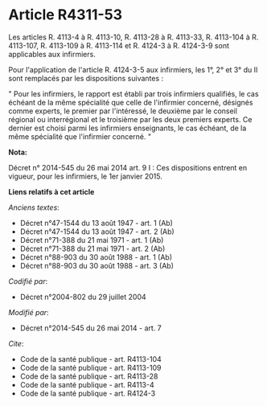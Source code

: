# Article R4311-53

Les articles R. 4113-4 à R. 4113-10, R. 4113-28 à R. 4113-33, R. 4113-104 à R. 4113-107, R. 4113-109 à R. 4113-114 et R.
4124-3 à R. 4124-3-9 sont applicables aux infirmiers. 

Pour l'application de l'article R. 4124-3-5 aux infirmiers, les 1°, 2° et 3° du II sont remplacés par les dispositions
suivantes : 

" Pour les infirmiers, le rapport est établi par trois infirmiers qualifiés, le cas échéant de la même spécialité que celle
de l'infirmier concerné, désignés comme experts, le premier par l'intéressé, le deuxième par le conseil régional ou
interrégional et le troisième par les deux premiers experts. Ce dernier est choisi parmi les infirmiers enseignants, le cas
échéant, de la même spécialité que l'infirmier concerné. "

**Nota:**

Décret n° 2014-545 du 26 mai 2014 art. 9 I : Ces dispositions entrent en vigueur, pour les infirmiers, le 1er janvier 2015.

**Liens relatifs à cet article**

_Anciens textes_:

  - Décret n°47-1544 du 13 août 1947 - art. 1 (Ab)
  - Décret n°47-1544 du 13 août 1947 - art. 2 (Ab)
  - Décret n°71-388 du 21 mai 1971 - art. 1 (Ab)
  - Décret n°71-388 du 21 mai 1971 - art. 2 (Ab)
  - Décret n°88-903 du 30 août 1988 - art. 1 (Ab)
  - Décret n°88-903 du 30 août 1988 - art. 3 (Ab)

_Codifié par_:

  - Décret n°2004-802 du 29 juillet 2004

_Modifié par_:

  - Décret n°2014-545 du 26 mai 2014 - art. 7

_Cite_:

  - Code de la santé publique - art. R4113-104
  - Code de la santé publique - art. R4113-109
  - Code de la santé publique - art. R4113-28
  - Code de la santé publique - art. R4113-4
  - Code de la santé publique - art. R4124-3
